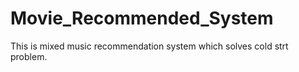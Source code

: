 # Movie_Recommended_System
This is mixed music recommendation system which solves cold strt problem.
